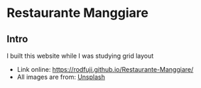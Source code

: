 # Restaurante Manggiare

## Intro

I built this website while I was studying grid layout

* Link online: https://rodfuji.github.io/Restaurante-Manggiare/
* All images are from: [Unsplash](https://unsplash.com/)
<br>
<br>

